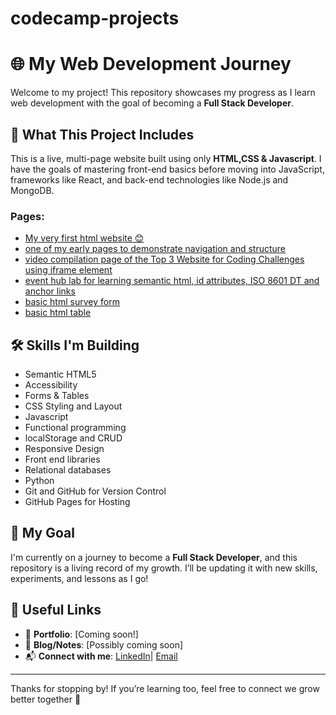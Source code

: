 # codecamp-projects
# 🌐 My Web Development Journey

Welcome to my project! This repository showcases my progress as I learn web development with the goal of becoming a **Full Stack Developer**.

## 🚀 What This Project Includes

This is a live, multi-page website built using only **HTML,CSS & Javascript**. I have the goals of mastering front-end basics before moving into JavaScript, frameworks like React, and back-end technologies like Node.js and MongoDB.

### Pages:
- [My very first html website 😊](https://shayla-develops-webs.github.io/codecamp-projects/build-a-recipe-page.html)
- [one of my early pages to demonstrate navigation and structure](https://shayla-develops-webs.github.io/codecamp-projects/build-a-travel-agency-page.html)
- [video compilation page of the Top 3 Website for Coding Challenges using iframe element](https://shayla-develops-webs.github.io/codecamp-projects/build-a-video-compilation-page.html)
- [event hub lab for learning semantic html, id attributes, ISO 8601 DT and anchor links](https://shayla-develops-webs.github.io/codecamp-projects/lab-event-hub.html)
- [basic html survey form](https://shayla-develops-webs.github.io/codecamp-projects/build-a-survey-form.html)
- [basic html table](https://shayla-develops-webs.github.io/codecamp-projects/build-a-book-catalog-table.html)

## 🛠️ Skills I'm Building

- Semantic HTML5
- Accessibility
- Forms & Tables
- CSS Styling and Layout
- Javascript 
- Functional programming
- localStorage and CRUD
- Responsive Design
- Front end libraries
- Relational databases
- Python
- Git and GitHub for Version Control
- GitHub Pages for Hosting

## 🎯 My Goal

I'm currently on a journey to become a **Full Stack Developer**, and this repository is a living record of my growth. I’ll be updating it with new skills, experiments, and lessons as I go!

## 🔗 Useful Links

- 💼 **Portfolio**: [Coming soon!]
- 📝 **Blog/Notes**: [Possibly coming soon]
- 📬 **Connect with me**: [LinkedIn](https://www.linkedin.com/in/shaylamrodgers/)| [Email](mailto:shaylamrodgers@gmail.com)
---

Thanks for stopping by! If you’re learning too, feel free to connect we grow better together 🌱
